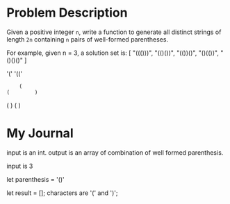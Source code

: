 # Problem Description
Given a positive integer `n`, write a function to generate all distinct strings of length `2n` containing `n` pairs of well-formed parentheses. 

For example, given n = 3, a solution set is:
[
  "((()))",
  "(()())",
  "(())()",
  "()(())",
  "()()()"
]

'('
'(('

        (
    (        )
 (    )     (   )

# My Journal

input is an int.
output is an array of combination of well formed parenthesis.


input is 3

let parenthesis = '()'

let result = [];
characters are '(' and ')';